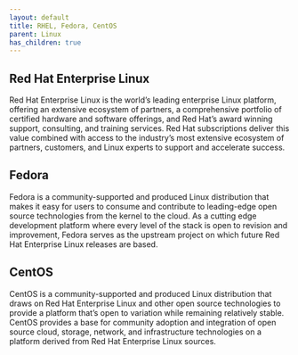 ```yaml
---
layout: default
title: RHEL, Fedora, CentOS
parent: Linux
has_children: true
---
```


## Red Hat Enterprise Linux

Red Hat Enterprise Linux is the world’s leading enterprise Linux platform, offering an extensive ecosystem of partners, a comprehensive portfolio of certified hardware and software offerings, and Red Hat’s award winning support, consulting, and training services. Red Hat subscriptions deliver this value combined with access to the industry’s most extensive ecosystem of partners, customers, and Linux experts to support and accelerate success.

## Fedora

Fedora is a community-supported and produced Linux distribution that makes it easy for users to consume and contribute to leading-edge open source technologies from the kernel to the cloud. As a cutting edge development platform where every level of the stack is open to revision and improvement, Fedora serves as the upstream project on which future Red Hat Enterprise Linux releases are based.

## CentOS

CentOS is a community-supported and produced Linux distribution that draws on Red Hat Enterprise Linux and other open source technologies to provide a platform that’s open to variation while remaining relatively stable. CentOS provides a base for community adoption and integration of open source cloud, storage, network, and infrastructure technologies on a platform derived from Red Hat Enterprise Linux sources.

